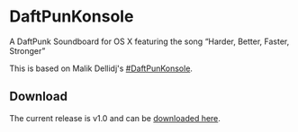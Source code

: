 # DaftPunKonsole
A DaftPunk Soundboard for OS X featuring the song “Harder, Better, Faster, Stronger”

This is based on Malik Dellidj's [#DaftPunKonsole][1].

[1]: http://codepen.io/kowlor/pen/MYOKRd

## Download

The current release is v1.0 and can be [downloaded here](https://github.com/ePirat/DaftPunKonsole/releases/download/v1.0/DaftPunKonsole_1.0.zip).
